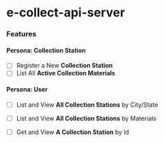 # e-collect-api-server

### Features

#### Persona: Collection Station

- [ ] Register a New **Collection Station**
- [ ] List All **Active Collection Materials**

#### Persona: User

- [ ] List and View **All Collection Stations** by City/State
- [ ] List and View **All Collection Stations** by Materials
- [ ] Get and View **A Collection Station** by Id


